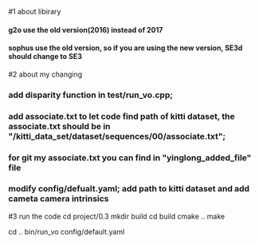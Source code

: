 #1 about libirary
#### g2o use the old version(2016) instead of 2017
#### sophus use the old version, so if you are using the new version, SE3d should change to SE3

#2 about my changing
### add disparity function in test/run_vo.cpp;
### add associate.txt to let code find path of kitti dataset, the associate.txt should be in "/kitti_data_set/dataset/sequences/00/associate.txt";
### for git my associate.txt you can find in "yinglong_added_file" file
### modify config/defualt.yaml; add path to kitti dataset and add cameta camera intrinsics

#3 run the code
cd project/0.3
mkdir build
cd build
cmake ..
make

cd ..
bin/run_vo config/default.yaml

